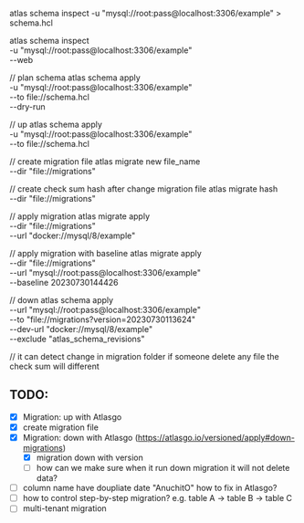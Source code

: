 atlas schema inspect -u "mysql://root:pass@localhost:3306/example" > schema.hcl

atlas schema inspect \
  -u "mysql://root:pass@localhost:3306/example" \
  --web

// plan schema
atlas schema apply \
  -u "mysql://root:pass@localhost:3306/example" \
  --to file://schema.hcl \
  --dry-run

// up
atlas schema apply \
  -u "mysql://root:pass@localhost:3306/example" \
  --to file://schema.hcl

// create migration file
atlas migrate new file_name \
	--dir "file://migrations"

// create check sum hash after change migration file
atlas migrate hash \
  --dir "file://migrations"

// apply migration
atlas migrate apply \
  --dir "file://migrations" \
  --url "docker://mysql/8/example"

// apply migration with baseline
atlas migrate apply \
  --dir "file://migrations" \
  --url "mysql://root:pass@localhost:3306/example" \
	--baseline 20230730144426

// down
atlas schema apply \
  --url "mysql://root:pass@localhost:3306/example" \
  --to "file://migrations?version=20230730113624" \
  --dev-url "docker://mysql/8/example" \
  --exclude "atlas_schema_revisions"


// it can detect change in migration folder if someone delete any file
the check sum will different
## TODO:
- [x] Migration: up with Atlasgo
- [x] create migration file
- [x] Migration: down with Atlasgo (https://atlasgo.io/versioned/apply#down-migrations)
	- [x] migration down with version
	- [ ] how can we make sure when it run down migration it will not delete data?
- [ ] column name have doupliate date "AnuchitO" how to fix in Atlasgo?
- [ ] how to control step-by-step migration? e.g. table A -> table B -> table C
- [ ] multi-tenant migration
